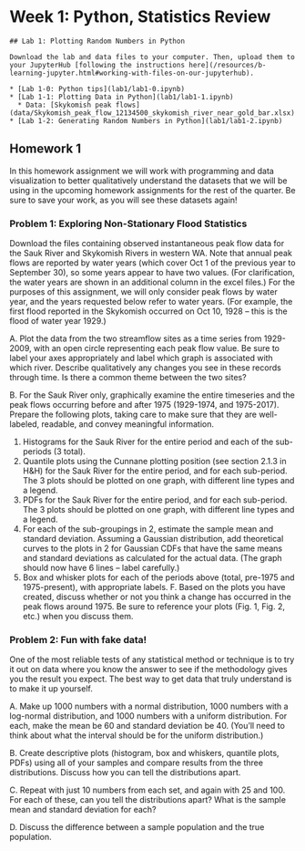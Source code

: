 # Week 1: Python, Statistics Review


```note
## Lab 1: Plotting Random Numbers in Python

Download the lab and data files to your computer. Then, upload them to your JupyterHub [following the instructions here](/resources/b-learning-jupyter.html#working-with-files-on-our-jupyterhub).

* [Lab 1-0: Python tips](lab1/lab1-0.ipynb)
* [Lab 1-1: Plotting Data in Python](lab1/lab1-1.ipynb)
  * Data: [Skykomish peak flows](data/Skykomish_peak_flow_12134500_skykomish_river_near_gold_bar.xlsx)
* [Lab 1-2: Generating Random Numbers in Python](lab1/lab1-2.ipynb)

```


## Homework 1

In this homework assignment we will work with programming and data visualization to better qualitatively understand the datasets that we will be using in the upcoming homework assignments for the rest of the quarter. Be sure to save your work, as you will see these datasets again!


### Problem 1: Exploring Non-Stationary Flood Statistics


Download the files containing observed instantaneous peak flow data for the Sauk River and Skykomish Rivers in western WA. Note that annual peak flows are reported by water years (which cover Oct 1 of the previous year to September 30), so some years appear to have two values. (For clarification, the water years are shown in an additional column in the excel files.) For the purposes of this assignment, we will only consider peak flows by water year, and the years requested below refer to water years. (For example, the first flood reported in the Skykomish occurred on Oct 10, 1928 – this is the flood of water year 1929.)

 A. Plot the data from the two streamflow sites as a time series from 1929-2009, with an open circle representing each peak flow value. Be sure to label your axes appropriately and label which graph is associated with which river. Describe qualitatively any changes you see in these records through time. Is there a common theme between the two sites?

 B. For the Sauk River only, graphically examine the entire timeseries and the peak flows occurring before and after 1975 (1929-1974, and 1975-2017). Prepare the following plots, taking care to make sure that they are well-labeled, readable, and convey meaningful information.
 
  1. Histograms for the Sauk River for the entire period and each of the sub- periods (3 total).
  2. Quantile plots using the Cunnane plotting position (see section 2.1.3 in H&H) for the Sauk River for the entire period, and for each sub-period. The 3 plots should be plotted on one graph, with different line types and a legend.
  3. PDFs for the Sauk River for the entire period, and for each sub-period. The 3 plots should be plotted on one graph, with different line types and a legend.
  4. For each of the sub-groupings in 2, estimate the sample mean and standard deviation. Assuming a Gaussian distribution, add theoretical curves to the plots in 2 for Gaussian CDFs that have the same means and standard deviations as calculated for the actual data. (The graph should now have 6 lines – label carefully.)
  5. Box and whisker plots for each of the periods above (total, pre-1975 and 1975-present), with appropriate labels.
 F. Based on the plots you have created, discuss whether or not you think a change has occurred in the peak flows around 1975. Be sure to reference your plots (Fig. 1, Fig. 2, etc.) when you discuss them.



### Problem 2: Fun with fake data!

One of the most reliable tests of any statistical method or technique is to try it out on data where you know the answer to see if the methodology gives you the result you expect. The best way to get data that truly understand is to make it up yourself.

 A. Make up 1000 numbers with a normal distribution, 1000 numbers with a log-normal distribution, and 1000 numbers with a uniform distribution. For each, make the mean be 60 and standard deviation be 40. (You’ll need to think about what the interval should be for the uniform distribution.)

 B. Create descriptive plots (histogram, box and whiskers, quantile plots, PDFs) using all of your samples and compare results from the three distributions. Discuss how you can tell the distributions apart.

 C. Repeat with just 10 numbers from each set, and again with 25 and 100. For each of these, can you tell the distributions apart? What is the sample mean and standard deviation for each?

 D. Discuss the difference between a sample population and the true population.

